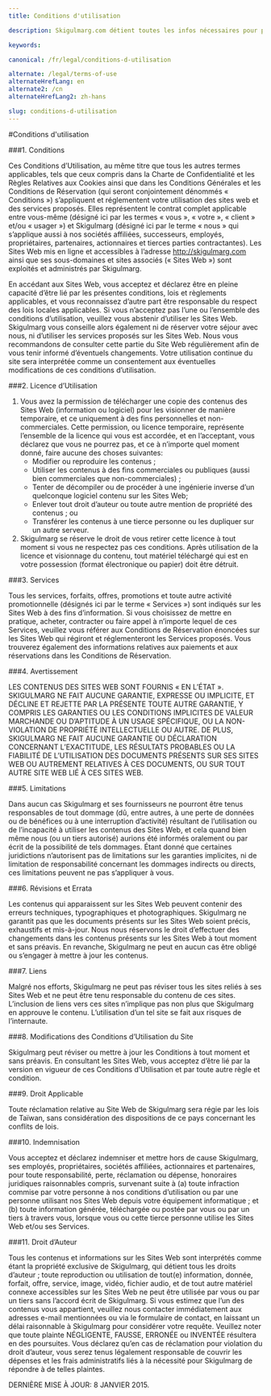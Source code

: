 ```yaml
---
title: Conditions d'utilisation

description: Skigulmarg.com détient toutes les infos nécessaires pour planifier votre séjour au ski à Gulmarg: carte des pistes, statistiques, heures d'ouverture, tickets...

keywords:

canonical: /fr/legal/conditions-d-utilisation

alternate: /legal/terms-of-use
alternateHrefLang: en
alternate2: /cn
alternateHrefLang2: zh-hans

slug: conditions-d-utilisation
---
```

#Conditions d'utilisation

###1. Conditions

Ces Conditions d’Utilisation, au même titre que tous les autres termes applicables, tels que ceux compris dans la Charte de Confidentialité et les Règles Relatives aux Cookies ainsi que dans les Conditions Générales et les Conditions de Réservation (qui seront conjointement dénommés « Conditions ») s’appliquent et réglementent votre utilisation des sites web et des services proposés. Elles représentent le contrat complet applicable entre vous-même (désigné ici par les termes « vous », « votre », « client » et/ou « usager ») et Skigulmarg (désigné ici par le terme « nous » qui s’applique aussi à nos sociétés affiliées, successeurs, employés, propriétaires, partenaires, actionnaires et tierces parties contractantes). Les Sites Web mis en ligne et accessibles à l’adresse http://skigulmarg.com ainsi que ses sous-domaines et sites associés (« Sites Web ») sont exploités et administrés par Skigulmarg.

En accédant aux Sites Web, vous acceptez et déclarez être en pleine capacité d’être lié par les présentes conditions, lois et règlements applicables, et vous reconnaissez d’autre part être responsable du respect des lois locales applicables. Si vous n’acceptez pas l’une ou l’ensemble des conditions d’utilisation, veuillez vous abstenir d’utiliser les Sites Web. Skigulmarg vous conseille alors également ni de réserver votre séjour avec nous, ni d’utiliser les services proposés sur les Sites Web. Nous vous recommandons de consulter cette partie du Site Web régulièrement afin de vous tenir informé d’éventuels changements. Votre utilisation continue du site sera interprétée comme un consentement aux éventuelles modifications de ces conditions d’utilisation.

###2. Licence d’Utilisation

1) Vous avez la permission de télécharger une copie des contenus des Sites Web (information ou logiciel) pour les visionner de manière temporaire, et ce uniquement à des fins personnelles et non-commerciales. Cette permission, ou licence temporaire, représente l’ensemble de la licence qui vous est accordée, et en l’acceptant, vous déclarez que vous ne pourrez pas, et ce à n’importe quel moment donné, faire aucune des choses suivantes:
    + Modifier ou reproduire les contenus ;
    + Utiliser les contenus à des fins commerciales ou publiques (aussi bien commerciales que non-commerciales) ;
    + Tenter de décompiler ou de procéder à une ingénierie inverse d’un quelconque logiciel contenu sur les Sites Web;
    + Enlever tout droit d’auteur ou toute autre mention de propriété des contenus ; ou
    + Transférer les contenus à une tierce personne ou les dupliquer sur un autre serveur.
2) Skigulmarg se réserve le droit de vous retirer cette licence à tout moment si vous ne respectez pas ces conditions. Après utilisation de la licence et visionnage du contenu, tout matériel téléchargé qui est en votre possession (format électronique ou papier) doit être détruit.

###3. Services

Tous les services, forfaits, offres, promotions et toute autre activité promotionnelle (désignés ici par le terme « Services ») sont indiqués sur les Sites Web à des fins d’information. Si vous choisissez de mettre en pratique, acheter, contracter ou faire appel à n’importe lequel de ces Services, veuillez vous référer aux Conditions de Réservation énoncées sur les Sites Web qui régiront et réglementeront les Services proposés. Vous trouverez également des informations relatives aux paiements et aux réservations dans les Conditions de Réservation.

###4. Avertissement

LES CONTENUS DES SITES WEB SONT FOURNIS « EN L’ÉTAT ». SKIGULMARG NE FAIT AUCUNE GARANTIE, EXPRESSE OU IMPLICITE, ET DÉCLINE ET REJETTE PAR LA PRÉSENTE TOUTE AUTRE GARANTIE, Y COMPRIS LES GARANTIES OU LES CONDITIONS IMPLICITES DE VALEUR MARCHANDE OU D’APTITUDE À UN USAGE SPÉCIFIQUE, OU LA NON-VIOLATION DE PROPRIÉTÉ INTELLECTUELLE OU AUTRE. DE PLUS, SKIGULMARG NE FAIT AUCUNE GARANTIE  OU DÉCLARATION CONCERNANT L’EXACTITUDE, LES RÉSULTATS PROBABLES OU LA FIABILITÉ DE L’UTILISATION DES DOCUMENTS PRÉSENTS SUR SES SITES WEB OU AUTREMENT RELATIVES À CES DOCUMENTS, OU SUR TOUT AUTRE SITE WEB LIÉ À CES SITES WEB.

###5. Limitations

Dans aucun cas Skigulmarg et ses fournisseurs ne pourront être tenus responsables de tout dommage (dû, entre autres, à une perte de données ou de bénéfices ou à une interruption d’activité) résultant de l’utilisation ou de l’incapacité à utiliser les contenus des Sites Web, et cela quand bien même nous (ou un tiers autorisé) aurions été informés oralement ou par écrit de la possibilité de tels dommages. Étant donné que certaines juridictions n’autorisent pas de limitations sur les garanties implicites, ni de limitation de responsabilité concernant les dommages indirects ou directs, ces limitations peuvent ne pas s’appliquer à vous.

###6. Révisions et Errata

Les contenus qui apparaissent sur les Sites Web peuvent contenir des erreurs techniques, typographiques et photographiques. Skigulmarg ne garantit pas que les documents présents sur les Sites Web soient précis, exhaustifs et mis-à-jour. Nous nous réservons le droit d’effectuer des changements dans les contenus présents sur les Sites Web à tout moment et sans préavis. En revanche, Skigulmarg ne peut en aucun cas être obligé ou s’engager à mettre à jour les contenus.

###7. Liens

Malgré nos efforts, Skigulmarg ne peut pas réviser tous les sites reliés à ses Sites Web et ne peut être tenu responsable du contenu de ces sites. L’inclusion de liens vers ces sites n’implique pas non plus que Skigulmarg en approuve le contenu. L’utilisation d’un tel site se fait aux risques de l’internaute.

###8. Modifications des Conditions d’Utilisation du Site

Skigulmarg peut réviser ou mettre à jour les Conditions à tout moment et sans préavis. En consultant les Sites Web, vous acceptez d’être lié par la version en vigueur de ces Conditions d’Utilisation et par toute autre règle et condition.

###9. Droit Applicable

Toute réclamation relative au Site Web de Skigulmarg sera régie par les lois de Taïwan, sans considération des dispositions de ce pays concernant les conflits de lois.

###10. Indemnisation

Vous acceptez et déclarez indemniser et mettre hors de cause Skigulmarg, ses employés, propriétaires, sociétés affiliées, actionnaires et partenaires, pour toute responsabilité, perte, réclamation ou dépense, honoraires juridiques raisonnables compris, survenant suite à (a) toute infraction commise par votre personne à nos conditions d’utilisation ou par une personne utilisant nos Sites Web depuis votre équipement informatique ; et (b) toute information générée, téléchargée ou postée par vous ou par un tiers à travers vous, lorsque vous ou cette tierce personne utilise les Sites Web et/ou ses Services.

###11. Droit d’Auteur

Tous les contenus et informations sur les Sites Web sont interprétés comme étant la propriété exclusive de Skigulmarg, qui détient tous les droits d’auteur ; toute reproduction ou utilisation de tout(e) information, donnée, forfait, offre, service, image, vidéo, fichier audio, et de tout autre matériel connexe accessibles sur les Sites Web ne peut être utilisée par vous ou par un tiers sans l’accord écrit de Skigulmarg. Si vous estimez que l’un des contenus vous appartient, veuillez nous contacter immédiatement aux adresses e-mail mentionnées ou via le formulaire de contact, en laissant un délai raisonnable à Skigulmarg pour considérer votre requête. Veuillez noter que toute plainte NÉGLIGENTE, FAUSSE, ERRONÉE ou INVENTÉE résultera en des poursuites. Vous déclarez qu’en cas de réclamation pour violation du droit d’auteur, vous serez tenus légalement responsable de couvrir les dépenses et les frais administratifs liés à la nécessité pour Skigulmarg de répondre à de telles plaintes.

DERNIÈRE MISE À JOUR: 8 JANVIER 2015.
